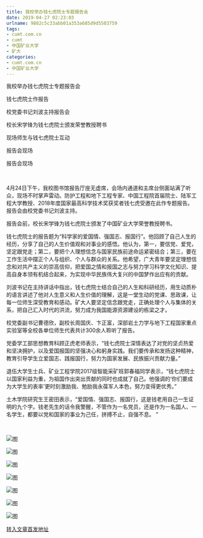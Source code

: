 ```yaml
---
title: 我校举办钱七虎院士专题报告会
date: 2019-04-27 02:23:03
urlname: 9882c5c33abb01a353a685d9d5503759
tags: 
- cumt.com.cn
- cumt
- 中国矿业大学
- 矿大
categories:
- cumt.com.cn
- 中国矿业大学
---
```


我校举办钱七虎院士专题报告会

钱七虎院士作报告

校党委书记刘波主持报告会

校长宋学锋为钱七虎院士颁发荣誉教授聘书

现场师生与钱七虎院士互动

报告会现场

报告会现场

 

4月24日下午，我校图书馆报告厅座无虚席，会场内通道和主席台侧面站满了听众，现场不时掌声雷动。防护工程和地下工程专家、中国工程院首届院士、陆军工程大学教授、2018年度国家最高科学技术奖获奖者钱七虎受邀在此作专题报告。报告会由校党委书记刘波主持。

报告会前，校长宋学锋为钱七虎院士颁发了中国矿业大学荣誉教授聘书。

钱七虎院士的报告题为“科学家的爱国情、强国志、报国行”。他回顾了自己人生的经历，分享了自己的人生价值观和对事业的感悟。他认为，第一，要信党、爱党，坚定跟党走；第二，要把个人理想信念与国家民族前途命运紧密结合；第三，要在工作生活中摆正个人与组织、个人与群众的关系。他希望，广大青年要坚定理想信念和对共产主义的崇高信仰，把爱国之情和报国之志与努力学习科学文化知识、提高自身本领有机结合起来，为实现中华民族伟大复兴的中国梦作出应有的贡献。

刘波书记在主持讲话中指出，钱七虎院士结合自己的人生和科研经历，用生动质朴的语言讲述了他对人生意义和人生价值的理解，这是一堂生动的党课、思政课，让每一位师生深受教育和感动。矿大人要坚定信念跟党走，正确处理个人与集体的关系，把自己汇入时代的洪流，努力成为我国能源资源建设的栋梁之才。

校党委副书记曹德欣，副校长周国庆、卞正富，深部岩土力学与地下工程国家重点实验室等全校各单位师生代表共计300余人聆听了报告。

党委学工部思想教育科顾正虎老师表示，“钱七虎院士深情表达了对党的坚贞热爱和坚决拥护，以及爱国报国的坚强决心和躬身实践。我们要传承和发扬这种精神，教育引导学生立爱国志、践报国行，努力为国家发展、民族振兴贡献力量。”

退伍大学生士兵、矿业工程学院2017级智能采矿班郭春福同学表示，“钱七虎院士以国家利益为重，为祖国作出突出贡献的同时也成就了自己。他强调的‘你们要成为大学生的表率’更时刻激励我、勉励我永葆军人本色，努力变得更优秀。”

土木学院研究生王密田表示，“爱国情、强国志、报国行，这是钱老用自己一生证明的九个字。钱老先生的话令我警醒，不管作为一名党员，还是作为一名国人、一名学生，都要以党和国家的事业为己任，拼搏不止，自强不息。 ”

 

![图](http://xwzx.cumt.edu.cn/_upload/article/images/13/2f/2ddb6a1747ea86b0e119c1f5ec8f/fad65d5c-bf7f-4475-9a9a-e035cae1a4c6.jpg)

![图](http://xwzx.cumt.edu.cn/_upload/article/images/13/2f/2ddb6a1747ea86b0e119c1f5ec8f/f52d4934-d544-421f-895b-e53897eadce2.jpg)

![图](http://xwzx.cumt.edu.cn/_upload/article/images/13/2f/2ddb6a1747ea86b0e119c1f5ec8f/62065c2b-3a80-4951-a71c-d7b14f5130d4.jpg)

![图](http://xwzx.cumt.edu.cn/_upload/article/images/13/2f/2ddb6a1747ea86b0e119c1f5ec8f/703a172f-4b30-4537-9501-5d58ec82aba4.jpg)

![图](http://xwzx.cumt.edu.cn/_upload/article/images/13/2f/2ddb6a1747ea86b0e119c1f5ec8f/48434b5e-8f86-4d62-beaa-43927011b8c1.jpg)

![图](http://xwzx.cumt.edu.cn/_upload/article/images/13/2f/2ddb6a1747ea86b0e119c1f5ec8f/963082c8-06eb-4a62-ac4f-899ebbc06216.jpg)

![图](http://xwzx.cumt.edu.cn/_upload/article/images/13/2f/2ddb6a1747ea86b0e119c1f5ec8f/4f8cc8e9-9427-4d4b-b5af-edc42d58d307.jpg)

[转入文章首发地址](http://xwzx.cumt.edu.cn/f5/af/c513a521647/page.htm)